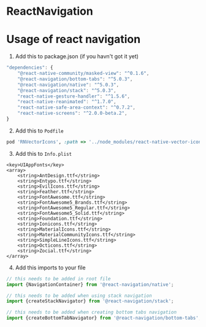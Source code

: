 # ReactNavigation

# Usage of react navigation

1. Add this to package.json (if you havn't got it yet)

```javascript
"dependencies": {
    "@react-native-community/masked-view": "^0.1.6",
    "@react-navigation/bottom-tabs": "^5.0.3",
    "@react-navigation/native": "^5.0.3",
    "@react-navigation/stack": "^5.0.3",
    "react-native-gesture-handler": "^1.5.6",
    "react-native-reanimated": "^1.7.0",
    "react-native-safe-area-context": "^0.7.2",
    "react-native-screens": "^2.0.0-beta.2",
}
```

2. Add this to `Podfile`

```ruby
pod 'RNVectorIcons', :path => '../node_modules/react-native-vector-icons'
```

3. Add this to `Info.plist`

```Plist
<key>UIAppFonts</key>
<array>
    <string>AntDesign.ttf</string>
    <string>Entypo.ttf</string>
    <string>EvilIcons.ttf</string>
    <string>Feather.ttf</string>
    <string>FontAwesome.ttf</string>
    <string>FontAwesome5_Brands.ttf</string>
    <string>FontAwesome5_Regular.ttf</string>
    <string>FontAwesome5_Solid.ttf</string>
    <string>Foundation.ttf</string>
    <string>Ionicons.ttf</string>
    <string>MaterialIcons.ttf</string>
    <string>MaterialCommunityIcons.ttf</string>
    <string>SimpleLineIcons.ttf</string>
    <string>Octicons.ttf</string>
    <string>Zocial.ttf</string>
</array>
```

4. Add this imports to your file

```javascript
// this needs to be added in root file
import {NavigationContainer} from '@react-navigation/native';

// this needs to be added when using stack navigation
import {createStackNavigator} from '@react-navigation/stack';

// this needs to be added when creating bottom tabs navigation
import {createBottomTabNavigator} from '@react-navigation/bottom-tabs';
```
